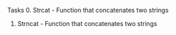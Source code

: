 Tasks
0. Strcat - Function that concatenates two strings
1. Strncat - Function that concatenates two strings
